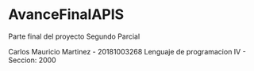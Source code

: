 # AvanceFinalAPIS
Parte final del proyecto Segundo Parcial

Carlos Mauricio Martinez - 20181003268 Lenguaje de programacion IV - Seccion: 2000
